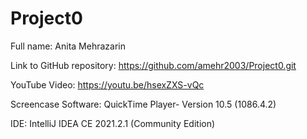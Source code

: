 # Project0

Full name: Anita Mehrazarin

Link to GitHub repository: https://github.com/amehr2003/Project0.git

YouTube Video: https://youtu.be/hsexZXS-vQc

Screencase Software: QuickTime Player- Version 10.5 (1086.4.2)

IDE: IntelliJ IDEA CE 2021.2.1 (Community Edition)
